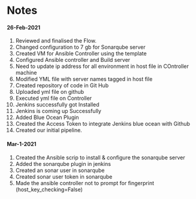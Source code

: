 # Notes 
#### 26-Feb-2021
1. Reviewed and finalised the Flow.
2. Changed configuration to 7 gb for Sonarqube server
3. Created VM for Ansible Controller using the template
4. Configured Ansible controller and Build server
5. Need to update ip address for all environment in host file in COntroller machine
6. Modified YML file with server names tagged in host file
7. Created repository of code in Git Hub
8. Uploaded yml file on github
9. Executed yml file on Controller
10. Jenkins successfully got Installed
11. Jenkins is coming up Successfully
12. Added Blue Ocean Plugin
13. Created the Access Token to integrate Jenkins blue ocean with Github
14. Created our initial pipeline. 

#### Mar-1-2021
1. Created the Ansible scrip to install & configure the sonarqube server
2. Added the sonarqube plugin in jenkins
3. Created an sonar user in sonarqube
4. Created sonar user token in sonarqube
5. Made the ansible controller not to prompt for fingerprint (host_key_checking=False)


